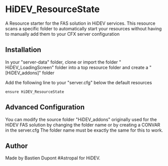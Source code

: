 # HiDEV_ResourceState
A Resource starter for the FAS solution in HiDEV services.
This resource scans a specific folder to automatically start your resources without having to manually add them to your CFX server configuration

## Installation
In your "server-data" folder, clone or import the folder "
HiDEV_LoadingScreen" folder into a top resource folder and create a "[HiDEV_addons]" folder 

Add the following line to your "server.cfg" below the default resources
```
ensure HiDEV_ResourceState
```

## Advanced Configuration
You can modify the source folder "HiDEV_addons" originally used for the HiDEV FAS solution
by changing the folder name or by creating a CONVAR in the server.cfg
The folder name must be exactly the same for this to work.

## Author
Made by Bastien Dupont #Astropal for HiDEV.
